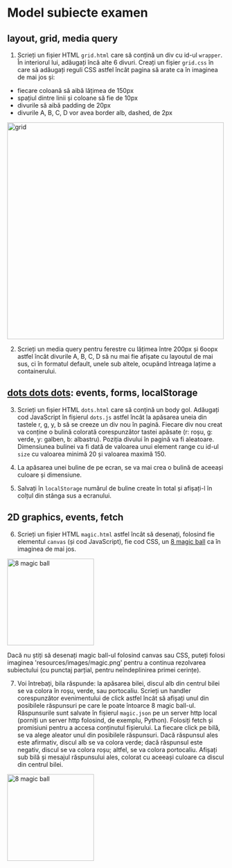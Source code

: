 # Model subiecte examen

## layout, grid, media query
1. Scrieți un fișier HTML `grid.html` care să conțină un div cu id-ul `wrapper`. În interiorul lui, adăugați încă alte 6 divuri. Creați un fișier `grid.css` în care să adăugați reguli CSS astfel încât pagina să arate ca în imaginea de mai jos și:
- fiecare coloană să aibă lățimea de 150px
- spațiul dintre linii și coloane să fie de 10px
- divurile să aibă padding de 20px
- divurile A, B, C, D vor avea border alb, dashed, de 2px

<img alt="grid" src="resources/images/grid.png" width="500px">

2. Scrieți un media query pentru ferestre cu lățimea între 200px și 6oopx astfel încât divurile A, B, C, D să nu mai fie afișate cu layoutul de mai sus, ci în formatul default, unele sub altele, ocupând întreaga lațime a containerului.

## [dots dots dots](https://www.tate.org.uk/art/artists/yayoi-kusama-8094/yayoi-kusamas-obliteration-room): events, forms, localStorage

3. Scrieți un fișier HTML `dots.html` care să conțină un body gol. Adăugați cod JavaScript în fișierul `dots.js`	astfel încât la apăsarea uneia din tastele r, g, y, b să se creeze un div nou în pagină. Fiecare div nou creat va conține o bulină colorată corespunzător tastei apăsate (r: roșu, g: verde, y: galben, b: albastru). Poziția divului în pagină va fi aleatoare. Dimensiunea bulinei va fi dată de valoarea unui element range cu id-ul `size` cu valoarea minimă 20 și valoarea maximă 150.

4. La apăsarea unei buline de pe ecran, se va mai crea o bulină de aceeași culoare și dimensiune.

5. Salvați în `localStorage` numărul de buline create în total și afișați-l în colțul din stânga sus a ecranului.

## 2D graphics, events, fetch

6. Scrieți un fișier HTML `magic.html` astfel încât să desenați, folosind fie elementul `canvas` (și cod JavaScript), fie cod CSS, un [8 magic ball](https://en.wikipedia.org/wiki/Magic_8_Ball) ca în imaginea de mai jos.

<img alt="8 magic ball" src="resources/images/magic.png" width="200px">

Dacă nu știți să desenați magic ball-ul folosind canvas sau CSS, puteți folosi imaginea 'resources/images/magic.png' pentru a continua rezolvarea subiectului (cu punctaj parțial, pentru neîndeplinirea primei cerințe).

7. Voi întrebați, bila răspunde: la apăsarea bilei, discul alb din centrul bilei se va colora în roșu, verde, sau portocaliu. 
Scrieți un handler corespunzător evenimentului de click astfel încât să afișați unul din posibilele răspunsuri pe care le poate întoarce 8 magic ball-ul. Răspunsurile sunt salvate în fișierul `magic.json` pe un server http local (porniți un server http folosind, de exemplu, Python). Folosiți fetch și promisiuni pentru a accesa conținutul fișierului. La fiecare click pe bilă, se va alege aleator unul din posibilele răspunsuri. Dacă răspunsul ales este afirmativ, discul alb se va colora verde; dacă răspunsul este negativ, discul se va colora roșu; altfel, se va colora portocaliu. Afișați sub bilă și mesajul răspunsului ales, colorat cu aceeași culoare ca discul din centrul bilei.

<img alt="8 magic ball" src="resources/images/magic-maybe.png" width="200px">



